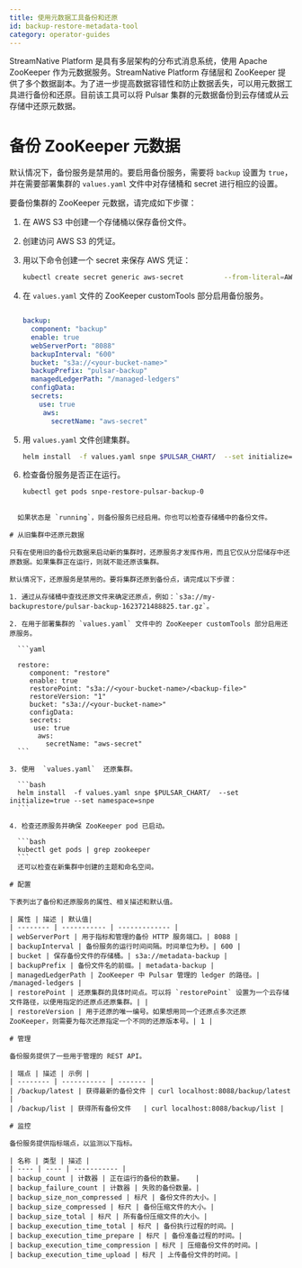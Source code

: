 ```yaml
---
title: 使用元数据工具备份和还原
id: backup-restore-metadata-tool
category: operator-guides
---
```


StreamNative Platform 是具有多层架构的分布式消息系统，使用 Apache ZooKeeper 作为元数据服务。StreamNative Platform 存储层和 ZooKeeper 提供了多个数据副本。为了进一步提高数据容错性和防止数据丢失，可以用元数据工具进行备份和还原。目前该工具可以将 Pulsar 集群的元数据备份到云存储或从云存储中还原元数据。

# 备份 ZooKeeper 元数据

默认情况下，备份服务是禁用的。要启用备份服务，需要将 `backup` 设置为 `true`，并在需要部署集群的 `values.yaml` 文件中对存储桶和 secret 进行相应的设置。

要备份集群的 ZooKeeper 元数据，请完成如下步骤：

1. 在 AWS S3 中创建一个存储桶以保存备份文件。
2. 创建访问 AWS S3 的凭证。
3. 用以下命令创建一个 secret 来保存 AWS 凭证：

	```bash
	kubectl create secret generic aws-secret          --from-literal=AWS_ACCESS_KEY_ID=<YOUR_ACCESS_KEY_ID>    --from-literal=AWS_SECRET_ACCESS_KEY=<YOUR_AWS_SECRET_ACCESS_KEY>
	```

4. 在 `values.yaml` 文件的 ZooKeeper customTools 部分启用备份服务。

	```yaml

 	backup:
   	  component: "backup"
      enable: true
   	  webServerPort: "8088"
	  backupInterval: "600"
      bucket: "s3a://<your-bucket-name>"
      backupPrefix: "pulsar-backup"
      managedLedgerPath: "/managed-ledgers"
      configData:
      secrets:
       	use: true
         aws:
           secretName: "aws-secret"
	```

5. 用 `values.yaml` 文件创建集群。

	```bash
	helm install  -f values.yaml snpe $PULSAR_CHART/  --set initialize=true --set namespace=snpe
	```

6. 检查备份服务是否正在运行。 

	```bash
	kubectl get pods snpe-restore-pulsar-backup-0
  ```

	如果状态是 `running`，则备份服务已经启用。你也可以检查存储桶中的备份文件。

# 从旧集群中还原元数据 

只有在使用旧的备份元数据来启动新的集群时，还原服务才发挥作用，而且它仅从分层储存中还原数据。如果集群正在运行，则就不能还原该集群。

默认情况下，还原服务是禁用的。要将集群还原到备份点，请完成以下步骤：

1. 通过从存储桶中查找还原文件来确定还原点，例如：`s3a://my-backuprestore/pulsar-backup-1623721488825.tar.gz`。

2. 在用于部署集群的 `values.yaml` 文件中的 ZooKeeper customTools 部分启用还原服务。

	```yaml

 	restore:
  	   component: "restore"
  	   enable: true
  	   restorePoint: "s3a://<your-bucket-name>/<backup-file>"
   	   restoreVersion: "1"
   	   bucket: "s3a://<your-bucket-name>"
       configData:
       secrets:
       	use: true
         aws:
           secretName: "aws-secret"
	```

3. 使用  `values.yaml`  还原集群。

	```bash
	helm install  -f values.yaml snpe $PULSAR_CHART/  --set initialize=true --set namespace=snpe
	```

4. 检查还原服务并确保 ZooKeeper pod 已启动。

	```bash
	kubectl get pods | grep zookeeper
	```
	还可以检查在新集群中创建的主题和命名空间。

# 配置

下表列出了备份和还原服务的属性、相关描述和默认值。

| 属性 | 描述 | 默认值|
| -------- | ----------- | ------------- |
| webServerPort | 用于指标和管理的备份 HTTP 服务端口。| 8088 |
| backupInterval | 备份服务的运行时间间隔。时间单位为秒。| 600 |
| bucket | 保存备份文件的存储桶。| s3a://metadata-backup |
| backupPrefix | 备份文件名的前缀。| metadata-backup |
| managedLedgerPath | ZooKeeper 中 Pulsar 管理的 ledger 的路径。| /managed-ledgers |
| restorePoint | 还原集群的具体时间点。可以将 `restorePoint` 设置为一个云存储文件路径，以便用指定的还原点还原集群。| |
| restoreVersion | 用于还原的唯一编号。如果想用同一个还原点多次还原 ZooKeeper，则需要为每次还原指定一个不同的还原版本号。| 1 |

# 管理

备份服务提供了一些用于管理的 REST API。

| 端点 | 描述 | 示例 |
| -------- | ----------- | ------- |
| /backup/latest | 获得最新的备份文件 | curl localhost:8088/backup/latest |
| /backup/list | 获得所有备份文件   | curl localhost:8088/backup/list |

# 监控

备份服务提供指标端点，以监测以下指标。 

| 名称 | 类型 | 描述 |
| ---- | ---- | ----------- |
| backup_count | 计数器 | 正在运行的备份的数量。   |
| backup_failure_count | 计数器 | 失败的备份数量。|
| backup_size_non_compressed | 标尺 | 备份文件的大小。|
| backup_size_compressed | 标尺 | 备份压缩文件的大小。|
| backup_size_total | 标尺 | 所有备份压缩文件的大小。|
| backup_execution_time_total | 标尺 | 备份执行过程的时间。|
| backup_execution_time_prepare | 标尺 | 备份准备过程的时间。|
| backup_execution_time_compression | 标尺 | 压缩备份文件的时间。|
| backup_execution_time_upload | 标尺 | 上传备份文件的时间。|
